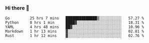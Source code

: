 ### Hi there 👋

<!--
**yeya24/yeya24** is a ✨ _special_ ✨ repository because its `README.md` (this file) appears on your GitHub profile.

Here are some ideas to get you started:

- 🔭 I’m currently working on ...
- 🌱 I’m currently learning ...
- 👯 I’m looking to collaborate on ...
- 🤔 I’m looking for help with ...
- 💬 Ask me about ...
- 📫 How to reach me: ...
- 😄 Pronouns: ...
- ⚡ Fun fact: ...
-->

<!--START_SECTION:waka-->
```text
Go         25 hrs 7 mins   ██████████████▒░░░░░░░░░░   57.27 % 
Python     8 hrs 1 min     ████▓░░░░░░░░░░░░░░░░░░░░   18.31 % 
YAML       4 hrs 48 mins   ██▓░░░░░░░░░░░░░░░░░░░░░░   10.96 % 
Markdown   1 hr 13 mins    ▓░░░░░░░░░░░░░░░░░░░░░░░░   02.81 % 
Rust       1 hr 12 mins    ▓░░░░░░░░░░░░░░░░░░░░░░░░   02.76 % 
```
<!--END_SECTION:waka-->
